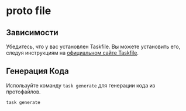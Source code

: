 # proto file 

## Зависимости

Убедитесь, что у вас установлен Taskfile. Вы можете установить его, следуя инструкциям на [официальном сайте Taskfile](https://taskfile.dev/).

## Генерация Кода

Используйте команду `task generate` для генерации кода из протофайлов.

```bash
task generate